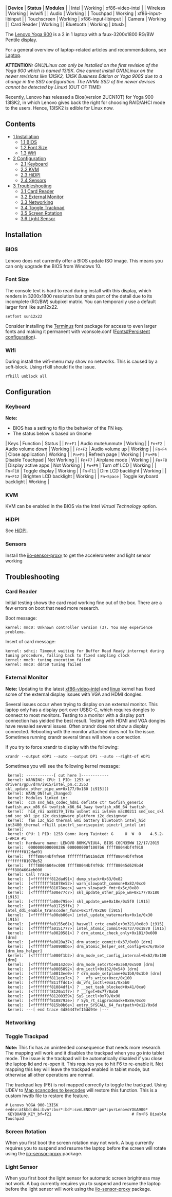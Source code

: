 | **Device** | **Status** | **Modules** |
| Intel | Working | xf86-video-intel |
| Wireless | Working | iwlwifi |
| Audio | Working |
| Touchpad | Working | xf86-input-libinput |
| Touchscreen | Working | xf86-input-libinput |
| Camera | Working |
| Card Reader | Working |
| Bluetooth | Working | btusb |

The [Lenovo Yoga 900](http://shop.lenovo.com/us/en/laptops/yoga/900-series/yoga-900-13/#tab-tech_specs) is a 2 in 1 laptop with a faux-3200x1800 RG/BW Pentile display.

For a general overview of laptop-related articles and recommendations, see [Laptop](/index.php/Laptop "Laptop").

**ATTENTION:** *GNU/Linux can only be installed on the first revision of the Yoga 900 which is named 13ISK. One cannot install GNU/Linux on the newer revisions like 13ISK2, 13ISK Business Edition or Yoga 900S due to a change in the SSD configuration. The NVMe SSD of the newer devices cannot be detected by Linux!* (OUT OF TIME)

Recently, Lenovo has released a Bios(version 2UCN10T) for Yoga 900 13ISK2, in which Lenovo gives back the right for choosing RAID/AHCI mode to the users. Hence, 13ISK2 is edible for Linux now.

## Contents

*   [1 Installation](#Installation)
    *   [1.1 BIOS](#BIOS)
    *   [1.2 Font Size](#Font_Size)
    *   [1.3 Wifi](#Wifi)
*   [2 Configuration](#Configuration)
    *   [2.1 Keyboard](#Keyboard)
    *   [2.2 KVM](#KVM)
    *   [2.3 HiDPI](#HiDPI)
    *   [2.4 Sensors](#Sensors)
*   [3 Troubleshooting](#Troubleshooting)
    *   [3.1 Card Reader](#Card_Reader)
    *   [3.2 External Monitor](#External_Monitor)
    *   [3.3 Networking](#Networking)
    *   [3.4 Toggle Trackpad](#Toggle_Trackpad)
    *   [3.5 Screen Rotation](#Screen_Rotation)
    *   [3.6 Light Sensor](#Light_Sensor)

## Installation

### BIOS

Lenovo does not currently offer a BIOS update ISO image. This means you can only upgrade the BIOS from Windows 10.

### Font Size

The console text is hard to read during install with this display, which renders in 3200x1800 resolution but omits part of the detail due to its incomplete (RG/BW) subpixel matrix. You can temporarily use a default larger font like sun12x22.

 `setfont sun12x22` 

Consider installing the [Terminus](https://www.archlinux.org/packages/community/any/terminus-font/) font package for access to even larger fonts and making it permanent with vconsole.conf ([Fonts#Persistent configuration](/index.php/Fonts#Persistent_configuration "Fonts")).

### Wifi

During install the wifi-menu may show no networks. This is caused by a soft-block. Using rfkill should fix the issue.

 `rfkill unblock all` 

## Configuration

### Keyboard

**Note:**

*   BIOS has a setting to flip the behavior of the FN key.
*   The status below is based on Gnome

| Keys | Function | Status |
| `Fn+F1` | Audio mute/unmute | Working |
| `Fn+F2` | Audio volume down | Working |
| `Fn+F3` | Audio volume up | Working |
| `Fn+F4` | Close application | Working |
| `Fn+F5` | Refresh page | Working |
| `Fn+F6` | Disable Touchpad | Not Working |
| `Fn+F7` | Airplane mode | Working |
| `Fn+F8` | Display active apps | Not Working |
| `Fn+F9` | Turn off LCD | Working |
| `Fn+F10` | Toggle display | Working |
| `Fn+F11` | Dim LCD backlight | Working |
| `Fn+F12` | Brighten LCD backlight | Working |
| `Fn+Space` | Toggle keyboard backlight | Working |

### KVM

KVM can be enabled in the BIOS via the *Intel Virtual Technology* option.

### HiDPI

See [HiDPI](/index.php/HiDPI "HiDPI").

### Sensors

Install the [iio-sensor-proxy](https://aur.archlinux.org/packages/iio-sensor-proxy/) to get the accelerometer and light sensor working

## Troubleshooting

### Card Reader

Initial testing shows the card read working fine out of the box. There are a few errors on boot that need more research.

Boot message:

 `kernel: mmc0: Unknown controller version (3). You may experience problems.` 

Insert of card message:

```
kernel: sdhci: Timeout waiting for Buffer Read Ready interrupt during tuning procedure, falling back to fixed sampling clock
kernel: mmc0: tuning execution failed
kernel: mmc0: ddr50 tuning failed
```

### External Monitor

**Note:** Updating to the latest [xf86-video-intel](https://www.archlinux.org/packages/?name=xf86-video-intel) and [linux](https://www.archlinux.org/packages/?name=linux) kernel has fixed some of the external display issues with VGA and HDMI dongles.

Several issues occur when trying to display on an external monitor. This laptop only has a display port over USBC-C, which requires dongles to connect to most monitors. Testing to a monitor with a display port connection has yielded the best result. Testing with HDMI and VGA dongles have revealed several issues. Often xrandr does not show a display connected. Rebooting with the monitor attached does not fix the issue. Sometimes running xrandr several times will show a connection.

If you try to force xrandr to display with the following:

 `xrandr --output eDP1 --auto --output DP1 --auto --right-of eDP1` 

Sometimes you will see the following kernel message:

```
 kernel: ------------[ cut here ]------------
 kernel: WARNING: CPU: 1 PID: 1253 at drivers/gpu/drm/i915/intel_pm.c:3553 skl_update_other_pipe_wm+0x177/0x180 [i915]()
 kernel: WARN_ON(!wm_changed)
 kernel: Modules linked in:
 kernel:  ccm snd_hda_codec_hdmi deflate ctr twofish_generic twofish_avx_x86_64 twofish_x86_64_3way twofish_x86_64 twofish_
 kernel:  hid_rmi ax88179_178a usbnet mii iwlmvm mac80211 snd_soc_skl snd_soc_skl_ipc i2c_designware_platform i2c_designwar
 kernel:  fan i2c_hid thermal wmi battery bluetooth intel_hid int3400_thermal rfkill pinctrl_sunrisepoint pinctrl_intel int
 kernel: 
 kernel: CPU: 1 PID: 1253 Comm: Xorg Tainted: G     U  W  O    4.5.2-1-ARCH #1
 kernel: Hardware name: LENOVO 80MK/VIUU4, BIOS C6CN35WW 12/17/2015
 kernel:  0000000000000286 000000000f1007b6 ffff88044bf4f918 ffffffff812dad91
 kernel:  ffff88044bf4f960 ffffffffa01b8d20 ffff88044bf4f950 ffffffff81078e52
 kernel:  ffff8804604ec000 ffff88044bf4f9dc ffff88045d629bd4 ffff8804604eb000
 kernel: Call Trace:
 kernel:  [<ffffffff812dad91>] dump_stack+0x63/0x82
 kernel:  [<ffffffff81078e52>] warn_slowpath_common+0x82/0xc0
 kernel:  [<ffffffff81078eec>] warn_slowpath_fmt+0x5c/0x80
 kernel:  [<ffffffffa00e77c7>] skl_update_other_pipe_wm+0x177/0x180 [i915]
 kernel:  [<ffffffffa00e795e>] skl_update_wm+0x18e/0x5f0 [i915]
 kernel:  [<ffffffffa01725ff>] ? intel_ddi_enable_transcoder_func+0x17f/0x260 [i915]
 kernel:  [<ffffffffa00eb06e>] intel_update_watermarks+0x1e/0x30 [i915]
 kernel:  [<ffffffffa0155e61>] haswell_crtc_enable+0x321/0x8c0 [i915]
 kernel:  [<ffffffffa0151777>] intel_atomic_commit+0x737/0x1870 [i915]
 kernel:  [<ffffffffa0020581>] ? drm_atomic_check_only+0x181/0x600 [drm]
 kernel:  [<ffffffffa0020a37>] drm_atomic_commit+0x37/0x60 [drm]
 kernel:  [<ffffffffa00908b6>] drm_atomic_helper_set_config+0x76/0xb0 [drm_kms_helper]
 kernel:  [<ffffffffa000f1b2>] drm_mode_set_config_internal+0x62/0x100 [drm]
 kernel:  [<ffffffffa00142c0>] drm_mode_setcrtc+0x3e0/0x500 [drm]
 kernel:  [<ffffffffa0005892>] drm_ioctl+0x152/0x540 [drm]
 kernel:  [<ffffffffa0013ee0>] ? drm_mode_setplane+0x1b0/0x1b0 [drm]
 kernel:  [<ffffffff811ece7c>] ? __vfs_write+0xcc/0x100
 kernel:  [<ffffffff811ffdd1>] do_vfs_ioctl+0xa1/0x5b0
 kernel:  [<ffffffff81084df1>] ? __set_task_blocked+0x41/0xa0
 kernel:  [<ffffffff8120a1f7>] ? __fget+0x77/0xb0
 kernel:  [<ffffffff81200359>] SyS_ioctl+0x79/0x90
 kernel:  [<ffffffff8108793e>] ? SyS_rt_sigprocmask+0x8e/0xc0
 kernel:  [<ffffffff815b0b6e>] entry_SYSCALL_64_fastpath+0x12/0x6d
 kernel: ---[ end trace 4d86447ef15dd94e ]---

```

### Networking

### Toggle Trackpad

**Note:** This fix has an unintended consequence that needs more research. The mapping will work and it disables the trackpad when you go into tablet mode. The issue is the trackpad will be automatically disabled if you close the laptop lid and re-open it. This requires you to hit F6 to re-enable it. Not mapping this key will leave the trackpad enabled in tablet mode, but otherwise all other operations are normal.

The trackpad key (F6) is not mapped correctly to toggle the trackpad. Using UDEV to [Map scancodes to keycodes](/index.php/Map_scancodes_to_keycodes "Map scancodes to keycodes") will restore this function. This is a custom hwdb file to restore the feature.

```
# Lenovo YOGA 900-13ISK
evdev:atkbd:dmi:bvn*:bvr*:bd*:svnLENOVO*:pn*:pvrLenovoYOGA900*
 KEYBOARD_KEY_bf=f21                                   # Fn+F6 Disable Touchpad

```

### Screen Rotation

When you first boot the screen rotation may not work. A bug currently requires you to suspend and resume the laptop before the screen will rotate using the [iio-sensor-proxy](https://aur.archlinux.org/packages/iio-sensor-proxy/) package.

### Light Sensor

When you first boot the light sensor for automatic screen brightness may not work. A bug currently requires you to suspend and resume the laptop before the light sensor will work using the [iio-sensor-proxy](https://aur.archlinux.org/packages/iio-sensor-proxy/) package.